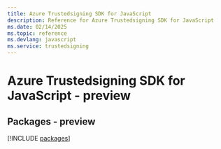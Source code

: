 ```yaml
---
title: Azure Trustedsigning SDK for JavaScript
description: Reference for Azure Trustedsigning SDK for JavaScript
ms.date: 02/14/2025
ms.topic: reference
ms.devlang: javascript
ms.service: trustedsigning
---
```

# Azure Trustedsigning SDK for JavaScript - preview
## Packages - preview
[!INCLUDE [packages](trustedsigning-index.md)]
